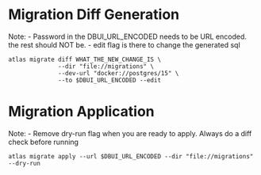 # Migration Diff Generation

Note:
    - Password in the DBUI_URL_ENCODED needs to be URL encoded. the rest should NOT be.
    - edit flag is there to change the generated sql
```
atlas migrate diff WHAT_THE_NEW_CHANGE_IS \
              --dir "file://migrations" \
              --dev-url "docker://postgres/15" \
              --to $DBUI_URL_ENCODED --edit
```

# Migration Application

Note:
    - Remove dry-run flag when you are ready to apply. Always do a diff check before running
```
atlas migrate apply --url $DBUI_URL_ENCODED --dir "file://migrations" --dry-run
```
